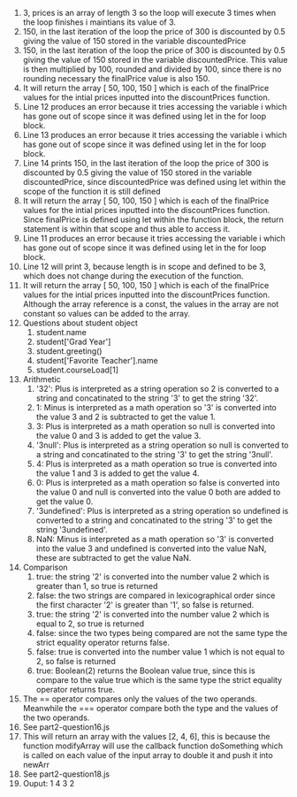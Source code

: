 1. 3, prices is an array of length 3 so the loop will execute 3 times when the loop finishes i maintians its value of 3.
2. 150, in the last iteration of the loop the price of 300 is discounted by 0.5 giving the value of 150 stored in the variable discountedPrice
3. 150, in the last iteration of the loop the price of 300 is discounted by 0.5 giving the value of 150 stored in the variable discountedPrice. This value is then multiplied by 100, rounded and divided by 100, since there is no rounding necessary the finalPrice value is also 150.
4. It will return the array [ 50, 100, 150 ] which is each of the finalPrice values for the intial prices inputted into the discountPrices function.
5. Line 12 produces an error because it tries accessing the variable i which has gone out of scope since it was defined using let in the for loop block. 
6. Line 13 produces an error because it tries accessing the variable i which has gone out of scope since it was defined using let in the for loop block. 
7. Line 14 prints 150, in the last iteration of the loop the price of 300 is discounted by 0.5 giving the value of 150 stored in the variable discountedPrice, since discountedPrice was defined using let within the scope of the function it is still defined
8. It will return the array [ 50, 100, 150 ] which is each of the finalPrice values for the intial prices inputted into the discountPrices function. Since finalPrice is defined using let within the function block, the return statement is within that scope and thus able to access it. 
9. Line 11 produces an error because it tries accessing the variable i which has gone out of scope since it was defined using let in the for loop block. 
10. Line 12 will print 3, because length is in scope and defined to be 3, which does not change during the execution of the function.
11. It will return the array [ 50, 100, 150 ] which is each of the finalPrice values for the intial prices inputted into the discountPrices function. Although the array reference is a const, the values in the array are not constant so values can be added to the array. 
12. Questions about student object
    1.  student.name
    2.  student['Grad Year']
    3.  student.greeting()
    4.  student['Favorite Teacher'].name
    5.  student.courseLoad[1]
13. Arithmetic
    1.  '32': Plus is interpreted as a string operation so 2 is converted to a string and concatinated to the string '3' to get the string '32'.
    2.  1: Minus is interpreted as a math operation so '3' is converted into the value 3 and 2 is subtracted to get the value 1.
    3.  3: Plus is interpreted as a math operation so null is converted into the value 0 and 3 is added to get the value 3.
    4.  '3null': Plus is interpreted as a string operation so null is converted to a string and concatinated to the string '3' to get the string '3null'.
    5.  4: Plus is interpreted as a math operation so true is converted into the value 1 and 3 is added to get the value 4.
    6.  0: Plus is interpreted as a math operation so false is converted into the value 0 and null is converted into the value 0 both are added to get the value 0.
    7.  '3undefined': Plus is interpreted as a string operation so undefined is converted to a string and concatinated to the string '3' to get the string '3undefined'.
    8.  NaN: Minus is interpreted as a math operation so '3' is converted into the value 3 and undefined is converted into the value NaN, these are subtracted to get the value NaN.
14. Comparison
    1.  true: the string '2' is converted into the number value 2 which is greater than 1, so true is returned
    2.  false: the two strings are compared in lexicographical order since the first character '2' is greater than '1', so false is returned.
    3.  true: the string '2' is converted into the number value 2 which is equal to 2, so true is returned
    4.  false: since the two types being compared are not the same type the strict equality operator returns false. 
    5.  false: true is converted into the number value 1 which is not equal to 2, so false is returned
    6.  true: Boolean(2) returns the Boolean value true, since this is compare to the value true which is the same type the strict equality operator returns true. 
15. The == operator compares only the values of the two operands. Meanwhile the === operator compare both the type and the values of the two operands. 
16. See part2-question16.js
17. This will return an array with the values [2, 4, 6], this is because the function modifyArray will use the callback function doSomething which is called on each value of the input array to double it and push it into newArr
18. See part2-question18.js
19. Ouput: 
1
4
3
2